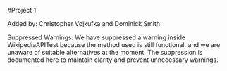 #Project 1

Added by: Christopher Vojkufka and Dominick Smith

Suppressed Warnings:
We have suppressed a warning inside WikipediaAPITest because the method used is still functional, and we are unaware of suitable alternatives at the moment. The suppression is documented here to maintain clarity and prevent unnecessary warnings. 